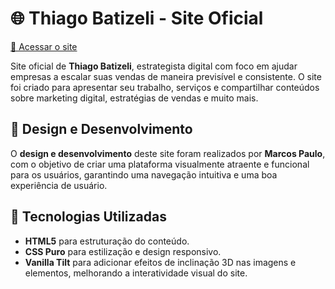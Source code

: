 # 🌐 Thiago Batizeli - Site Oficial  

[🔗 Acessar o site](https://thiagobatizeli.com.br)  

Site oficial de **Thiago Batizeli**, estrategista digital com foco em ajudar empresas a escalar suas vendas de maneira previsível e consistente. O site foi criado para apresentar seu trabalho, serviços e compartilhar conteúdos sobre marketing digital, estratégias de vendas e muito mais.

## 🎨 Design e Desenvolvimento  

O **design e desenvolvimento** deste site foram realizados por **Marcos Paulo**, com o objetivo de criar uma plataforma visualmente atraente e funcional para os usuários, garantindo uma navegação intuitiva e uma boa experiência de usuário.

## 🚀 Tecnologias Utilizadas  

- **HTML5** para estruturação do conteúdo.  
- **CSS Puro** para estilização e design responsivo.  
- **Vanilla Tilt** para adicionar efeitos de inclinação 3D nas imagens e elementos, melhorando a interatividade visual do site.
